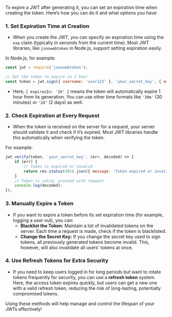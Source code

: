 To expire a JWT after generating it, you can set an expiration time when creating the token. Here’s how you can do it and what options you have:

### 1. **Set Expiration Time at Creation**
   - When you create the JWT, you can specify an expiration time using the `exp` claim (typically in seconds from the current time). Most JWT libraries, like `jsonwebtoken` in Node.js, support setting expiration easily.

   In Node.js, for example:
   ```javascript
   const jwt = require('jsonwebtoken');

   // Set the token to expire in 1 hour
   const token = jwt.sign({ username: 'user123' }, 'your_secret_key', { expiresIn: '1h' });
   ```

   - Here, `{ expiresIn: '1h' }` means the token will automatically expire 1 hour from its generation. You can use other time formats like `'30m'` (30 minutes) or `'2d'` (2 days) as well.

### 2. **Check Expiration at Every Request**
   - When the token is received on the server for a request, your server should validate it and check if it’s expired. Most JWT libraries handle this automatically when verifying the token.
   
   For example:
   ```javascript
   jwt.verify(token, 'your_secret_key', (err, decoded) => {
       if (err) {
           // Token is expired or invalid
           return res.status(401).json({ message: 'Token expired or invalid' });
       }
       // Token is valid, proceed with request
       console.log(decoded);
   });
   ```

### 3. **Manually Expire a Token**
   - If you want to expire a token before its set expiration time (for example, logging a user out), you can:
     - **Blacklist the Token:** Maintain a list of invalidated tokens on the server. Each time a request is made, check if the token is blacklisted.
     - **Change the Secret Key:** If you change the secret key used to sign tokens, all previously generated tokens become invalid. This, however, will also invalidate all users’ tokens at once.

### 4. **Use Refresh Tokens for Extra Security**
   - If you need to keep users logged in for long periods but want to rotate tokens frequently for security, you can use a **refresh token** system. Here, the access token expires quickly, but users can get a new one with a valid refresh token, reducing the risk of long-lasting, potentially compromised tokens.

Using these methods will help manage and control the lifespan of your JWTs effectively!